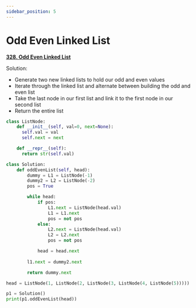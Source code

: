 ```yaml
---
sidebar_position: 5
---
```


# Odd Even Linked List

**[328. Odd Even Linked List](https://leetcode.com/problems/odd-even-linked-list/)**

Solution:
 - Generate two new linked lists to hold our odd and even values
 - Iterate through the linked list and alternate between building the odd and even list
 - Take the last node in our first list and link it to the first node in our second list
 - Return the entire list

```python title="Output: 1->3->5->2->4"
class ListNode:
    def __init__(self, val=0, next=None):
      self.val = val
      self.next = next

    def __repr__(self):
      return str(self.val)

class Solution:
    def oddEvenList(self, head):
        dummy = L1 = ListNode(-1)
        dummy2 = L2 = ListNode(-2)
        pos = True

        while head:
            if pos:
                L1.next = ListNode(head.val)
                L1 = L1.next
                pos = not pos
            else:
                L2.next = ListNode(head.val)
                L2 = L2.next
                pos = not pos

            head = head.next
        
        l1.next = dummy2.next

        return dummy.next

head = ListNode(1, ListNode(2, ListNode(3, ListNode(4, ListNode(5)))))

p1 = Solution()
print(p1.oddEvenList(head))
```
